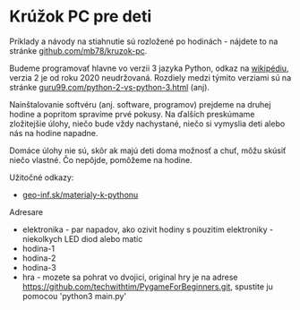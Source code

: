 Krúžok PC pre deti
==================

Príklady a návody na stiahnutie sú rozložené po hodinách - nájdete to na stránke [github.com/mb78/kruzok-pc](https://github.com/mb78/kruzok-pc).

Budeme programovať hlavne vo verzii 3 jazyka Python, odkaz na [wikipédiu](https://sk.wikipedia.org/wiki/Python_(programovac%C3%AD_jazyk)),
verzia 2 je od roku 2020 neudržovaná. Rozdiely medzi týmito verziami sú na stránke [guru99.com/python-2-vs-python-3.html](https://www.guru99.com/python-2-vs-python-3.html) (anj).

Nainštalovanie softvéru (anj. software, programov) prejdeme na druhej hodine a popritom spravíme prvé pokusy.
Na ďalších preskúmame zložitejšie úlohy, niečo bude vždy nachystané, niečo si vymyslia deti alebo nás na hodine napadne.

Domáce úlohy nie sú, skôr ak majú deti doma možnosť a chuť, môžu skúsiť niečo vlastné. Čo nepôjde, pomôžeme na hodine.

Užitočné odkazy:
* [geo-inf.sk/materialy-k-pythonu](geo-inf.sk/materialy-k-pythonu)

Adresare
* elektronika - par napadov, ako ozivit hodiny s pouzitim elektroniky - niekolkych LED diod alebo matic
* hodina-1
* hodina-2
* hodina-3
* hra - mozete sa pohrat vo dvojici, original hry je na adrese https://github.com/techwithtim/PygameForBeginners.git, spustite ju pomocou 'python3 main.py'
